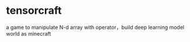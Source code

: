 # tensorcraft
a game to manipulate N-d array with operator，build deep learning model world as minecraft
